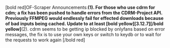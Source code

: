 [bold red]OF-Scraper Announcements:__\(1). For those who use cdrm for cdm; a fix has been pushed to handle errors from the CDRM-Project API. Previously FFMPEG would endlessly fail for effected downloads because of bad inputs being cached. Update to at least [bold yellow]\[3.12.7][/bold yellow]__\(2). cdrm seems to be getting ip blocked by onlyfans based on error messages, the fix is to use your own keys or switch to keydb or to wait for the requests to work again
[/bold red]
